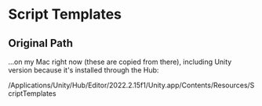 # Script Templates

## Original Path

...on my Mac right now (these are copied from there), including Unity version because it's installed through the Hub:

/Applications/Unity/Hub/Editor/2022.2.15f1/Unity.app/Contents/Resources/ScriptTemplates
